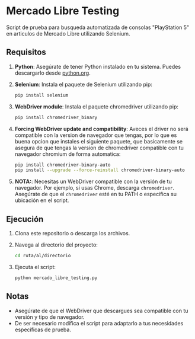 # Mercado Libre Testing

Script de prueba para busqueda automatizada de consolas "PlayStation 5" en articulos de Mercado Libre utilizando Selenium.

## Requisitos

1. **Python**: Asegúrate de tener Python instalado en tu sistema. Puedes descargarlo desde [python.org](https://www.python.org/).

2. **Selenium**: Instala el paquete de Selenium utilizando pip:
    ```sh
    pip install selenium
    ```
3. **WebDriver module**: Instala el paquete chromedriver utilizando pip:
    ```sh
    pip install chromedriver_binary
    ```

4. **Forcing WebDriver update and compatibility**: Aveces el driver no será compatible con la version de navegador que tengas, por lo que es buena opcion que instales el siguiente paquete, que basicamente se asegura de que tengas la version de chromedriver compatible con tu navegador chromium de forma automatica:
    ```sh
    pip install chromedriver-binary-auto
    pip install --upgrade --force-reinstall chromedriver-binary-auto
    ```

5. **NOTA:**: Necesitas un WebDriver compatible con la versión de tu navegador. Por ejemplo, si usas Chrome, descarga `chromedriver`. Asegúrate de que el `chromedriver` esté en tu PATH o especifica su ubicación en el script.

## Ejecución

1. Clona este repositorio o descarga los archivos.

2. Navega al directorio del proyecto:
    ```sh
    cd ruta/al/directorio
    ```

3. Ejecuta el script:
    ```sh
    python mercado_libre_testing.py
    ```

## Notas

- Asegúrate de que el WebDriver que descargues sea compatible con tu versión y tipo de navegador.
- De ser necesario modifica el script para adaptarlo a tus necesidades específicas de prueba.